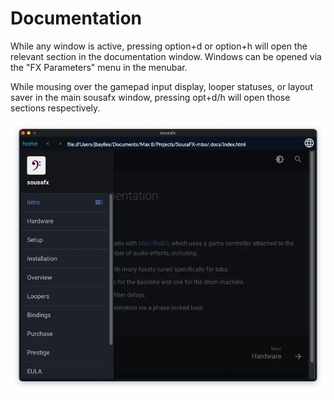 # Documentation

While any window is active, pressing option+d or option+h will open the relevant section in the documentation window. Windows can be opened via the "FX Parameters" menu in the menubar.

While mousing over the gamepad input display, looper statuses, or layout saver in the main sousafx window, pressing opt+d/h will open those sections respectively.

![main](img/documentation_window.webp)




